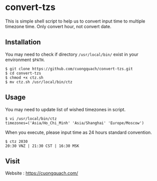 # convert-tzs

This is simple shell script to help us to convert input time to multiple timezone time. Only convert hour, not convert date.

## Installation

You may need to check if directory `/usr/local/bin/` exist in your environment `$PATH`.

```
$ git clone https://github.com/cuongquach/convert-tzs.git
$ cd convert-tzs
$ chmod +x ctz.sh
$ mv ctz.sh /usr/local/bin/ctz
```

## Usage

You may need to update list of wished timezones in script.

```
$ vi /usr/local/bin/ctz
timezones=('Asia/Ho_Chi_Minh' 'Asia/Shanghai' 'Europe/Moscow')
```

When you execute, please input time as 24 hours standard convention.

```
$ ctz 2030
20:30 VNZ | 21:30 CST | 16:30 MSK
```

## Visit

Website : https://cuongquach.com/
